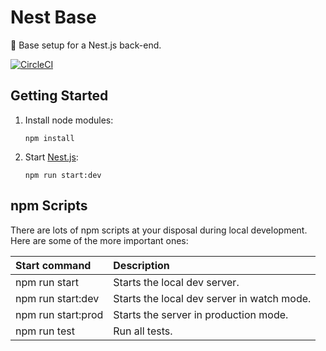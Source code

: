 # Nest Base

🐤 Base setup for a Nest.js back-end.

[![CircleCI](https://circleci.com/gh/joncursi/nest-base.svg?style=shield)](https://circleci.com/gh/joncursi/nest-base)

## Getting Started

1. Install node modules:

    ```shell
    npm install
    ```

2. Start [Nest.js](https://nestjs.com/):

    ```shell
    npm run start:dev
    ```

## npm Scripts

There are lots of npm scripts at your disposal during local development.
Here are some of the more important ones:

| Start command      | Description                                            |
|:------------------ |:------------------------------------------------------ |
| npm run start      | Starts the local dev server.                           |
| npm run start:dev  | Starts the local dev server in watch mode.             |
| npm run start:prod | Starts the server in production mode.                  |
| npm run test       | Run all tests.                                         |

